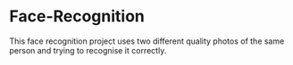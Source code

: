 # Face-Recognition
This face recognition project uses two different quality photos of the same person and trying to recognise it correctly.
